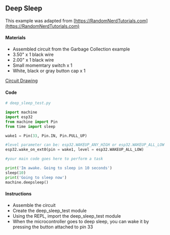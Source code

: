 ## Deep Sleep
This example was adapted from [https://RandomNerdTutorials.com](https://RandomNerdTutorials.com)

#### Materials
 - Assembled circuit from the Garbage Collection example
 - 3.50" x 1 black wire
 - 2.00" x 1 black wire
 - Small momemtary switch x 1
 - White, black or gray button cap x 1

[Circuit Drawing](lesson02-15.pdf)

#### Code
```Python
# deep_sleep_test.py

import machine
import esp32
from machine import Pin
from time import sleep

wake1 = Pin(33, Pin.IN, Pin.PULL_UP)

#level parameter can be: esp32.WAKEUP_ANY_HIGH or esp32.WAKEUP_ALL_LOW
esp32.wake_on_ext0(pin = wake1, level = esp32.WAKEUP_ALL_LOW)

#your main code goes here to perform a task

print('Im awake. Going to sleep in 10 seconds')
sleep(10)
print('Going to sleep now')
machine.deepsleep()
```

#### Instructions
 - Assemble the circuit
 - Create the deep_sleep_test module
 - Using the REPL, import the deep_sleep_test module
 - When the microcontroller goes to deep sleep, you can wake it by pressing the button attached to pin 33
